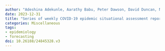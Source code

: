 ```yaml
---
author: "Adeshina Adekunle, Aarathy Babu, Peter Dawson, David Duncan, Nicholas Geard, Kathryn Glass, Nick Golding, Tianxiao Hao, Rob J Hyndman, Dennis Liu, Michael Lydeamore, Emma McBride, James McCaw, Jodie McVernon, Michael Meehan, Pablo Montero-Manso, Dylan Morris, Rob Moss, Mitchell O'Hara-Wild, David Price, Joshua Ross, Gerard Ryan, Katharine Senior, Freya Shearer, Tobin Smith, Mingmei Teo, Ruarai Tobin, Camelia Walker, Saras Windecker, James Wood"
date: 2023-12-31
title: "Series of weekly COVID-19 epidemic situational assessment reports submitted to the Australian Government Department of Health, Office of Health Protection, from April 2020 to December 2023"
categories: Miscellaneous
tags:
- epidemiology
- forecasting
doi: 10.26188/24845328.v3
---
```

